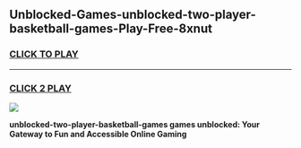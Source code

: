 
## Unblocked-Games-unblocked-two-player-basketball-games-Play-Free-8xnut
<h3>
<a href="https://premium76.site?title=unblocked-two-player-basketball-games&ref=10A">CLICK TO PLAY</a></h3>
<hr>

<h3>
<a href="https://premium76.site?title=unblocked-two-player-basketball-games&ref=10A">CLICK 2 PLAY</a>
  
</h3>

<a href="https://premium76.site?title=unblocked-two-player-basketball-games&ref=10A"><img src="https://clearcache.store/games.png"></a>


**unblocked-two-player-basketball-games games unblocked: Your Gateway to Fun and Accessible Online Gaming**
